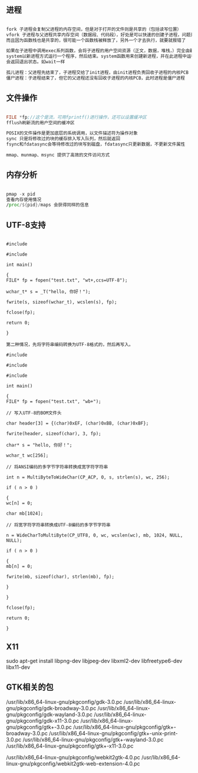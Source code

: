 
## 进程

```asm

fork 子进程会复制父进程的内存空间，但是对于打开的文件则是共享的（包括读写位置）
vfork 子进程与父进程共享内存空间（数据段、代码段），好处是可以快速的创建子进程，问题是共享的代码和数据有竞争问题
而且因为函数栈也是共享的，很可能一个函数栈被释放了，另外一个才去执行，就要就报错了

如果在子进程中调用exec系列函数，会将子进程的用户空间资源（正文，数据，堆栈，）完全由新程序替代
system以新进程方式运行一个程序，然后结束。system函数用来创建新进程，并在此进程中运行新程序，直到新进程结束后，才继续运行父进程。进程结束后
会返回退出状态。如wait一样

孤儿进程：父进程先结束了，子进程交给了init进程，由init进程负责回收子进程的内核PCB
僵尸进程：子进程结束了，但它的父进程还没有回收子进程的内核PCB，此时进程是僵尸进程

```

## 文件操作


```asm

FILE *fp;//这个是流，可用fprintf()进行操作，还可以设置缓冲区
fflush刷新流的用户空间的缓冲区

POSIX的文件操作是更加底层的系统调用，以文件描述符为操作对象
sync 只是将修改过的块的缓存排入写入队列，然后就返回
fsync和fdatasync会等待修改过的块写到磁盘，fdatasync只更新数据，不更新文件属性

mmap、munmap、msync 提供了高效的文件访问方式


```

## 内存分析

```asm

pmap -x pid
查看内存使用情况
/proc/${pid}/maps 会获得同样的信息


```

## UTF-8支持

```

#include

#include

int main()

{
FILE* fp = fopen("test.txt", "wt+,ccs=UTF-8");

wchar_t* s = _T("hello, 你好！");

fwrite(s, sizeof(wchar_t), wcslen(s), fp);

fclose(fp);

return 0;

}

第二种情况，先将字符串编码转换为UTF-8格式的，然后再写入。

#include

#include

#include

int main()

{
FILE* fp = fopen("test.txt", "wb+");

// 写入UTF-8的BOM文件头

char header[3] = {(char)0xEF, (char)0xBB, (char)0xBF};

fwrite(header, sizeof(char), 3, fp);

char* s = "hello, 你好！";

wchar_t wc[256];

// 将ANSI编码的多字节字符串转换成宽字符字符串

int n = MultiByteToWideChar(CP_ACP, 0, s, strlen(s), wc, 256);

if ( n > 0 )

{
wc[n] = 0;

char mb[1024];

// 将宽字符字符串转换成UTF-8编码的多字节字符串

n = WideCharToMultiByte(CP_UTF8, 0, wc, wcslen(wc), mb, 1024, NULL, NULL);

if ( n > 0 )

{
mb[n] = 0;

fwrite(mb, sizeof(char), strlen(mb), fp);

}

}

fclose(fp);

return 0;

}

```



## X11

sudo apt-get install libpng-dev libjpeg-dev libxml2-dev libfreetype6-dev libx11-dev


## GTK相关的包

/usr/lib/x86_64-linux-gnu/pkgconfig/gdk-3.0.pc
/usr/lib/x86_64-linux-gnu/pkgconfig/gdk-broadway-3.0.pc
/usr/lib/x86_64-linux-gnu/pkgconfig/gdk-wayland-3.0.pc
/usr/lib/x86_64-linux-gnu/pkgconfig/gdk-x11-3.0.pc
/usr/lib/x86_64-linux-gnu/pkgconfig/gtk+-3.0.pc
/usr/lib/x86_64-linux-gnu/pkgconfig/gtk+-broadway-3.0.pc
/usr/lib/x86_64-linux-gnu/pkgconfig/gtk+-unix-print-3.0.pc
/usr/lib/x86_64-linux-gnu/pkgconfig/gtk+-wayland-3.0.pc
/usr/lib/x86_64-linux-gnu/pkgconfig/gtk+-x11-3.0.pc

/usr/lib/x86_64-linux-gnu/pkgconfig/webkit2gtk-4.0.pc
/usr/lib/x86_64-linux-gnu/pkgconfig/webkit2gtk-web-extension-4.0.pc